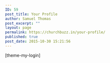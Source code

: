 ```yaml
---
ID: 59
post_title: Your Profile
author: Samuel Thomas
post_excerpt: ""
layout: page
permalink: https://churchbuzz.in/your-profile/
published: true
post_date: 2015-10-30 15:21:56
---
```

[theme-my-login]